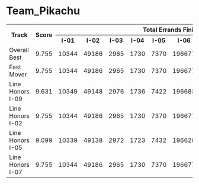# Team_Pikachu
<table>
<tr>
<th rowspan='2'>Track</th>
<th rowspan='2'>Score</th>
<th colspan='10'>Total Errands Finished</th>
<th rowspan='2'>Entries</th>
<th rowspan='2'>Submission ID</th></tr>
<tr>
<th>I-01</th>
<th>I-02</th>
<th>I-03</th>
<th>I-04</th>
<th>I-05</th>
<th>I-06</th>
<th>I-07</th>
<th>I-08</th>
<th>I-09</th>
<th>I-10</th>
</tr>
<tr>
<td>Overall Best</td>
<td>9.755</td>
<td>10344</td>
<td>49186</td>
<td>2965</td>
<td>1730</td>
<td>7370</td>
<td>196677</td>
<td>5914</td>
<td>4884</td>
<td>28946</td>
<td>193959</td>
<td><a href='2bf88d26affb60adfdb00aa3efa5f1e70e2f36a2'>commit 2bf88d26affb60adfdb00aa3efa5f1e70e2f36a2</a></td>
<td>6569c6510f0c9f5516db3fd9</td>
</tr>
<tr>
<td>Fast Mover</td>
<td>9.755</td>
<td>10344</td>
<td>49186</td>
<td>2965</td>
<td>1730</td>
<td>7370</td>
<td>196677</td>
<td>5914</td>
<td>4884</td>
<td>28946</td>
<td>193959</td>
<td><a href='2bf88d26affb60adfdb00aa3efa5f1e70e2f36a2'>commit 2bf88d26affb60adfdb00aa3efa5f1e70e2f36a2</a></td>
<td>6569c6510f0c9f5516db3fd9</td>
</tr>
<tr>
<td>Line Honors I-09</td>
<td>9.631</td>
<td>10349</td>
<td>49148</td>
<td>2976</td>
<td>1736</td>
<td>7422</td>
<td>196683</td>
<td>5096</td>
<td>4884</td>
<td>28954</td>
<td>193910</td>
<td><a href='2bf88d26affb60adfdb00aa3efa5f1e70e2f36a2'>commit 2bf88d26affb60adfdb00aa3efa5f1e70e2f36a2</a></td>
<td>656941260f0c9f5516da72a4</td>
</tr>
<tr>
<td>Line Honors I-02</td>
<td>9.755</td>
<td>10344</td>
<td>49186</td>
<td>2965</td>
<td>1730</td>
<td>7370</td>
<td>196677</td>
<td>5914</td>
<td>4884</td>
<td>28946</td>
<td>193959</td>
<td><a href='2bf88d26affb60adfdb00aa3efa5f1e70e2f36a2'>commit 2bf88d26affb60adfdb00aa3efa5f1e70e2f36a2</a></td>
<td>6569c6510f0c9f5516db3fd9</td>
</tr>
<tr>
<td>Line Honors I-05</td>
<td>9.099</td>
<td>10339</td>
<td>49138</td>
<td>2972</td>
<td>1723</td>
<td>7432</td>
<td>196628</td>
<td>5240</td>
<td>4003</td>
<td>17327</td>
<td>193926</td>
<td><a href='5746db6f1af6f942c48b7a35fe882bbba3c08119'>commit 5746db6f1af6f942c48b7a35fe882bbba3c08119</a></td>
<td>656817cd0f0c9f5516d89d07</td>
</tr>
<tr>
<td>Line Honors I-07</td>
<td>9.755</td>
<td>10344</td>
<td>49186</td>
<td>2965</td>
<td>1730</td>
<td>7370</td>
<td>196677</td>
<td>5914</td>
<td>4884</td>
<td>28946</td>
<td>193959</td>
<td><a href='2bf88d26affb60adfdb00aa3efa5f1e70e2f36a2'>commit 2bf88d26affb60adfdb00aa3efa5f1e70e2f36a2</a></td>
<td>6569c6510f0c9f5516db3fd9</td>
</tr>
</table>
